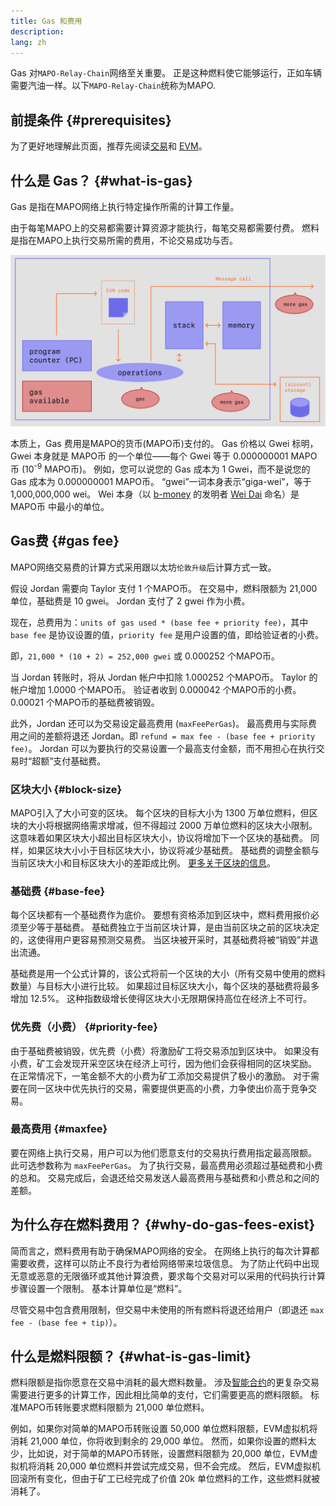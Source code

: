 ```yaml
---
title: Gas 和费用
description:
lang: zh
---
```


Gas 对`MAPO-Relay-Chain`网络至关重要。 正是这种燃料使它能够运行，正如车辆需要汽油一样。以下`MAPO-Relay-Chain`统称为MAPO.

## 前提条件 {#prerequisites}

为了更好地理解此页面，推荐先阅读[交易](/docs/base/transactions/index.md)和 [EVM](/docs/mapo-stack/compatible-evm/index.md)。

## 什么是 Gas？ {#what-is-gas}

Gas 是指在MAPO网络上执行特定操作所需的计算工作量。

由于每笔MAPO上的交易都需要计算资源才能执行，每笔交易都需要付费。 燃料是指在MAPO上执行交易所需的费用，不论交易成功与否。

![显示 EVM 操作所需 Gas 的图表](/docs/mapo-stack/compatible-evm/evm-gas.jpg) 

本质上，Gas 费用是MAPO的货币(MAPO币)支付的。 Gas 价格以 Gwei 标明，Gwei 本身就是 MAPO币 的一个单位――每个 Gwei 等于 0.000000001 MAPO币 (10<sup>-9</sup> MAPO币)。 例如，您可以说您的 Gas 成本为 1 Gwei，而不是说您的 Gas 成本为 0.000000001 MAPO币。 “gwei”一词本身表示“giga-wei”，等于 1,000,000,000 wei。 Wei 本身（以 [b-money](https://www.investopedia.com/terms/b/bmoney.asp) 的发明者 [Wei Dai](https://wikipedia.org/wiki/Wei_Dai) 命名）是 MAPO币 中最小的单位。

## Gas费 {#gas fee}

MAPO网络交易费的计算方式采用跟以太坊`伦敦升级`后计算方式一致。

假设 Jordan 需要向 Taylor 支付 1 个MAPO币。 在交易中，燃料限额为 21,000 单位，基础费是 10 gwei。 Jordan 支付了 2 gwei 作为小费。

现在，总费用为：`units of gas used * (base fee + priority fee)`，其中 `base fee` 是协议设置的值，`priority fee` 是用户设置的值，即给验证者的小费。

即，`21,000 * (10 + 2) = 252,000 gwei` 或 0.000252 个MAPO币。

当 Jordan 转账时，将从 Jordan 帐户中扣除 1.000252 个MAPO币。 Taylor 的帐户增加 1.0000 个MAPO币。 验证者收到 0.000042 个MAPO币的小费。 0.00021 个MAPO币的基础费被销毁。

此外，Jordan 还可以为交易设定最高费用 (`maxFeePerGas`)。 最高费用与实际费用之间的差额将退还 Jordan。即 `refund = max fee - (base fee + priority fee)`。 Jordan 可以为要执行的交易设置一个最高支付金额，而不用担心在执行交易时“超额”支付基础费。

### 区块大小 {#block-size}

MAPO引入了大小可变的区块。 每个区块的目标大小为 1300 万单位燃料，但区块的大小将根据网络需求增减，但不得超过 2000 万单位燃料的区块大小限制。 这意味着如果区块大小超出目标区块大小，协议将增加下一个区块的基础费。 同样，如果区块大小小于目标区块大小，协议将减少基础费。 基础费的调整金额与当前区块大小和目标区块大小的差距成比例。 [更多关于区块的信息](/docs/base/block/index.md)。

### 基础费 {#base-fee}

每个区块都有一个基础费作为底价。 要想有资格添加到区块中，燃料费用报价必须至少等于基础费。 基础费独立于当前区块计算，是由当前区块之前的区块决定的，这使得用户更容易预测交易费。 当区块被开采时，其基础费将被“销毁”并退出流通。

基础费是用一个公式计算的，该公式将前一个区块的大小（所有交易中使用的燃料数量）与目标大小进行比较。 如果超过目标区块大小，每个区块的基础费将最多增加 12.5%。 这种指数级增长使得区块大小无限期保持高位在经济上不可行。


### 优先费（小费） {#priority-fee}

由于基础费被销毁，优先费（小费）将激励矿工将交易添加到区块中。 如果没有小费，矿工会发现开采空区块在经济上可行，因为他们会获得相同的区块奖励。 在正常情况下，一笔金额不大的小费为矿工添加交易提供了极小的激励。 对于需要在同一区块中优先执行的交易，需要提供更高的小费，力争使出价高于竞争交易。

### 最高费用 {#maxfee}

要在网络上执行交易，用户可以为他们愿意支付的交易执行费用指定最高限额。 此可选参数称为 `maxFeePerGas`。 为了执行交易，最高费用必须超过基础费和小费的总和。 交易完成后，会退还给交易发送人最高费用与基础费和小费总和之间的差额。


## 为什么存在燃料费用？ {#why-do-gas-fees-exist}

简而言之，燃料费用有助于确保MAPO网络的安全。 在网络上执行的每次计算都需要收费，这样可以防止不良行为者给网络带来垃圾信息。 为了防止代码中出现无意或恶意的无限循环或其他计算浪费，要求每个交易对可以采用的代码执行计算步骤设置一个限制。 基本计算单位是“燃料”。

尽管交易中包含费用限制，但交易中未使用的所有燃料将退还给用户（即退还 `max fee - (base fee + tip)`）。


## 什么是燃料限额？ {#what-is-gas-limit}

燃料限额是指你愿意在交易中消耗的最大燃料数量。 涉及[智能合约](/docs/mapo-stack/compatible-evm/index.md)的更复杂交易需要进行更多的计算工作，因此相比简单的支付，它们需要更高的燃料限额。 标准MAPO币转账要求燃料限额为 21,000 单位燃料。

例如，如果你对简单的MAPO币转账设置 50,000 单位燃料限额，EVM虚拟机将消耗 21,000 单位，你将收到剩余的 29,000 单位。 然而，如果你设置的燃料太少，比如说，对于简单的MAPO币转账，设置燃料限额为 20,000 单位，EVM虚拟机将消耗 20,000 单位燃料并尝试完成交易，但不会完成。 然后，EVM虚拟机回滚所有变化，但由于矿工已经完成了价值 20k 单位燃料的工作，这些燃料就被消耗了。
